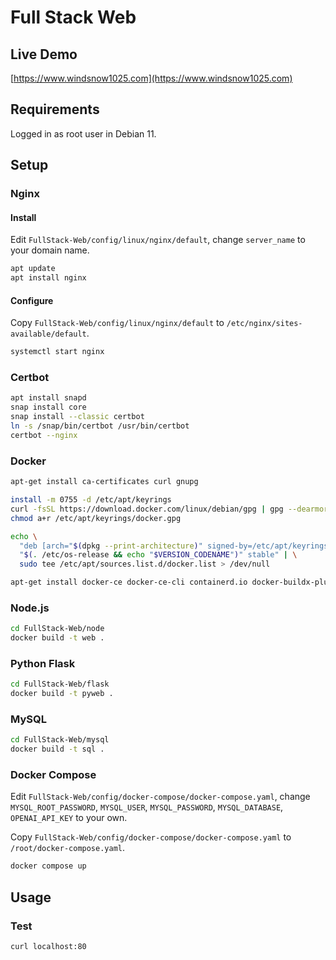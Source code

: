 # Full Stack Web

## Live Demo

[https://www.windsnow1025.com](https://www.windsnow1025.com)

## Requirements

Logged in as root user in Debian 11.

## Setup

### Nginx

#### Install

Edit `FullStack-Web/config/linux/nginx/default`, change `server_name` to your domain name.

```bash
apt update
apt install nginx
```

#### Configure

Copy `FullStack-Web/config/linux/nginx/default` to `/etc/nginx/sites-available/default`.

```bash
systemctl start nginx
```

### Certbot

```bash
apt install snapd
snap install core
snap install --classic certbot
ln -s /snap/bin/certbot /usr/bin/certbot
certbot --nginx
```

### Docker

```bash
apt-get install ca-certificates curl gnupg
```

```bash
install -m 0755 -d /etc/apt/keyrings
curl -fsSL https://download.docker.com/linux/debian/gpg | gpg --dearmor -o /etc/apt/keyrings/docker.gpg
chmod a+r /etc/apt/keyrings/docker.gpg
```

```bash
echo \
  "deb [arch="$(dpkg --print-architecture)" signed-by=/etc/apt/keyrings/docker.gpg] https://download.docker.com/linux/debian \
  "$(. /etc/os-release && echo "$VERSION_CODENAME")" stable" | \
  sudo tee /etc/apt/sources.list.d/docker.list > /dev/null
```

```bash
apt-get install docker-ce docker-ce-cli containerd.io docker-buildx-plugin docker-compose-plugin
```

### Node.js

```bash
cd FullStack-Web/node
docker build -t web .
```

### Python Flask

```bash
cd FullStack-Web/flask
docker build -t pyweb .
```

### MySQL

```bash
cd FullStack-Web/mysql
docker build -t sql .
```

### Docker Compose

Edit `FullStack-Web/config/docker-compose/docker-compose.yaml`, change `MYSQL_ROOT_PASSWORD`, `MYSQL_USER`, `MYSQL_PASSWORD`, `MYSQL_DATABASE`, `OPENAI_API_KEY` to your own.

Copy `FullStack-Web/config/docker-compose/docker-compose.yaml` to `/root/docker-compose.yaml`.

```bash
docker compose up
```

## Usage

### Test

```bash
curl localhost:80
```
